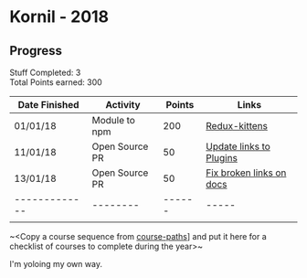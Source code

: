 # Kornil - 2018

## Progress

Stuff Completed: 3  
Total Points earned: 300

| Date Finished | Activity       | Points | Links                                                                        |
| ------------- | -------------- | ------ | ---------------------------------------------------------------------------- |
| 01/01/18      | Module to npm  | 200    | [Redux-kittens](https://github.com/Kornil/redux-kittens)                     |
| 11/01/18      | Open Source PR | 50     | [Update links to Plugins](https://github.com/ianstormtaylor/slate/pull/1522) |
| 13/01/18      | Open Source PR | 50     | [Fix broken links on docs](https://github.com/ianstormtaylor/slate/pull/1529) |
| ------------- | --------       | ------ | -----                                                                        |
|               |                |        |                                                                              |

~<Copy a course sequence from [course-paths](../../course-paths)] and put it here for a checklist of courses to complete during the year>~

I'm yoloing my own way.
